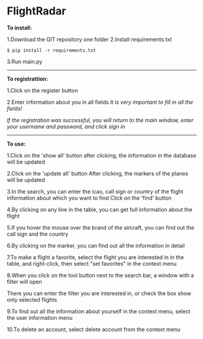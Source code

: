 # FlightRadar
**To install:**

1.Download the GIT repository one folder
2.Install requirements.txt
```
$ pip install -r requirements.txt
```
3.Run main.py

------------------------------

**To registrattion:**

1.Click on the register button

2.Enter information about you in all fields
*It is very important to fill in all the fields!*

*If the registration was successful, you will return to the main window, enter your username and password,
 and click sign in*


-------------------------------
**To use:**

1.Click on the 'show all' button
  after clicking, the information in the database will be updated


2.Click on the 'update all' button
  After clicking, the markers of the planes will be updated


3.In the search, you can enter the icao, call sign or country of the flight
  information about which you want to find
  Click on the 'find' button


4.By clicking on any line in the table, you can get full information about the flight


5.If you hover the mouse over the brand of the aircraft, you can find out the call sign and the country


6.By clicking on the marker, you can find out all the information in detail


7.To make a flight a favorite, select the flight you are interested in in the table, and right-click, then select "set 
  favorites" in the context menu


8.When you click on the tool button next to the search bar, a window with a filter will open
  
  There you can enter the filter you are interested in, or check the box show only selected flights


9.To find out all the information about yourself in the context menu, select the user information menu


10.To delete an account, select delete account from the context menu
